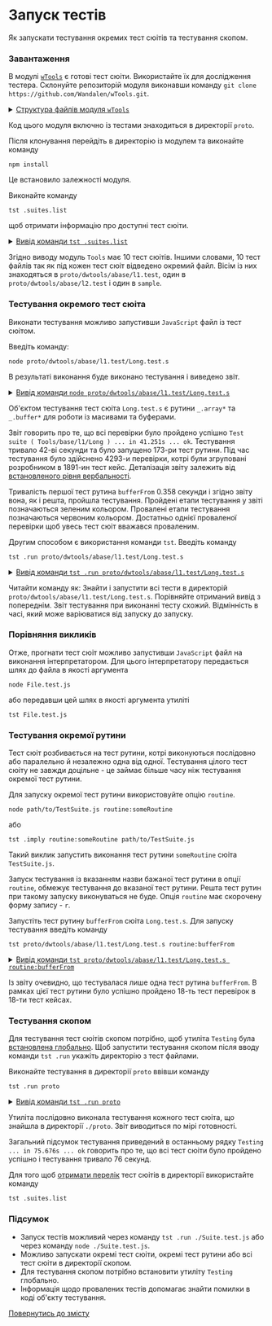 # Запуск тестів

Як запускати тестування окремих тест сюітів та тестування скопом.

### Завантаження

В модулі [`wTools`](<https://github.com/Wandalen/wTools>) є готові тест сюіти. Використайте їх для дослідження тестера. Склонуйте репозиторій модуля виконавши команду `git clone https://github.com/Wandalen/wTools.git`.

<details>
  <summary><u>Структура файлів модуля <code>wTools</code></u></summary>

```
wTools
   ├── .git
   ├── doc
   ├── out
   ├── proto
   ├── sample
   ├── ...
   └── package.json
```

</details>

Код цього модуля включно із тестами знаходиться в директорії `proto`.

Після клонування перейдіть в директорію із модулем та виконайте команду

```
npm install
```

Це встановило залежності модуля.

Виконайте команду

```
tst .suites.list
```

щоб отримати інформацію про доступні тест сюіти.

<details>
  <summary><u>Вивід команди <code>tst .suites.list</code></u></summary>

```
[user@user ~]$ tst .suites.list

/.../wTools/proto/dwtools/abase/l1.test/Diagnostics.test.s:309 - enabled
/.../wTools/proto/dwtools/abase/l1.test/Entity.test.s:808 - enabled
/.../wTools/proto/dwtools/abase/l1.test/Long.test.s:19500 - enabled
/.../wTools/proto/dwtools/abase/l1.test/Map.test.s:4034 - enabled
/.../wTools/proto/dwtools/abase/l1.test/Regexp.test.s:1749 - enabled
/.../wTools/proto/dwtools/abase/l1.test/Routine.test.s:1558 - enabled
/.../wTools/proto/dwtools/abase/l1.test/String.test.s:3887 - enabled
/.../wTools/proto/dwtools/abase/l1.test/Typing.test.s:97 - enabled
/.../wTools/proto/dwtools/abase/l2.test/StringTools.test.s:10462 - enabled
/.../wTools/sample/Sample.test.s:92 - enabled
10 test suites
```

</details>

Згідно виводу модуль `Tools` має 10 тест сюітів. Іншими словами, 10 тест файлів так як під кожен тест сюіт відведено окремий файл. Вісім із них знаходяться в `proto/dwtools/abase/l1.test`, один в `proto/dwtools/abase/l2.test` i один в `sample`.

### Тестування окремого тест сюіта

Виконати тестування можливо запустивши `JavaScript` файл із тест сюітом.

Введіть команду:

```
node proto/dwtools/abase/l1.test/Long.test.s
```

В результаті виконання буде виконано тестування і виведено звіт.

<details>
  <summary><u>Вивід команди <code>node proto/dwtools/abase/l1.test/Long.test.s</code></u></summary>

```
[user@user ~]$ node proto/dwtools/abase/l1.test/Long.test.s

Running test suite ( Tools/base/l1/Long ) ..
    at  /.../wTools/proto/dwtools/abase/l1.test/Long.test.s:19500

      Passed test routine ( Tools/base/l1/Long / bufferFrom ) in 0.358s
      Passed test routine ( Tools/base/l1/Long / bufferRelen ) in 0.091s
      Passed test routine ( Tools/base/l1/Long / bufferRetype ) in 0.080s
      Passed test routine ( Tools/base/l1/Long / bufferRawFrom ) in 0.118s
      Passed test routine ( Tools/base/l1/Long / bufferBytesFrom ) in 0.104s
      Passed test routine ( Tools/base/l1/Long / bufferNodeFrom ) in 0.180s
      Passed test routine ( Tools/base/l1/Long / bufferRawFromTyped ) in 0.080s
      Passed test routine ( Tools/base/l1/Long / arrayIs ) in 0.109s
      Passed test routine ( Tools/base/l1/Long / longIs ) in 0.122s
      ...
      Passed test routine ( Tools/base/l1/Long / arraySetContainAny ) in 0.608s
      Passed test routine ( Tools/base/l1/Long / arraySetIdentical ) in 0.422s

    Passed test checks 4293 / 4293
    Passed test cases 1891 / 1891
    Passed test routines 173 / 173
    Test suite ( Tools/base/l1/Long ) ... in 41.251s ... ok

Testing ... in 41.851s ... ok
```

</details>

Об'єктом тестування тест сюіта `Long.test.s` є рутини `_.array*` та `_.buffer*` для роботи із масивами та буферами.

Звіт говорить про те, що всі перевірки було пройдено успішно `Test suite ( Tools/base/l1/Long ) ... in 41.251s ... ok`. Тестування тривало 42-ві секунди та було запущено 173-ри тест рутини. Під час тестування було здійснено 4293-и перевірки, котрі були згруповані розробником в 1891-ин тест кейс. Деталізація звіту залежить від [встановленого рівня вербальності](Verbosity.md).

Тривалість першої тест рутина `bufferFrom` 0.358 секунди і згідно звіту вона, як і решта, пройшла тестування. Пройдені етапи тестування у звіті позначаються зеленим кольором. Провалені етапи тестування позначаються червоним кольором. Достатньо однієї проваленої перевірки щоб увесь тест сюіт вважався проваленим.

Другим способом є використання команди `tst`. Введіть команду

```
tst .run proto/dwtools/abase/l1.test/Long.test.s
```

<details>
  <summary><u>Вивід команди <code>tst .run proto/dwtools/abase/l1.test/Long.test.s</code></u></summary>

```
[user@user ~]$ tst .run proto/dwtools/abase/l1.test/Long.test.s

Running test suite ( Tools/base/l1/Long ) ..
    at  /.../wTools/proto/dwtools/abase/l1.test/Long.test.s:19500

     Passed test routine ( Tools/base/l1/Long / bufferFrom ) in 0.358s
      Passed test routine ( Tools/base/l1/Long / bufferRelen ) in 0.091s
      Passed test routine ( Tools/base/l1/Long / bufferRetype ) in 0.080s
      Passed test routine ( Tools/base/l1/Long / bufferRawFrom ) in 0.118s
      Passed test routine ( Tools/base/l1/Long / bufferBytesFrom ) in 0.104s
      Passed test routine ( Tools/base/l1/Long / bufferNodeFrom ) in 0.180s
      Passed test routine ( Tools/base/l1/Long / bufferRawFromTyped ) in 0.080s
      Passed test routine ( Tools/base/l1/Long / arrayIs ) in 0.109s
      Passed test routine ( Tools/base/l1/Long / longIs ) in 0.122s
      ...
      Passed test routine ( Tools/base/l1/Long / arraySetContainAny ) in 0.608s
      Passed test routine ( Tools/base/l1/Long / arraySetIdentical ) in 0.422s

    Passed test checks 4293 / 4293
    Passed test cases 1891 / 1891
    Passed test routines 173 / 173
    Test suite ( Tools/base/l1/Long ) ... in 40.622s ... ok



Testing ... in 41.124s ... ok
```

</details>

Читайти команду як: Знайти і запустити всі тести в директорій `proto/dwtools/abase/l1.test/Long.test.s`. Порівняйте отриманий вивід з попереднім. Звіт тестування при виконанні тесту схожий. Відмінність в часі, який може варіюватися від запуску до запуску.

### Порівняння викликів

Отже, прогнати тест сюіт можливо запустивши `JavaScript` файл на виконання інтерпретатором. Для цього інтерпретатору передається шлях до файла в якості аргумента
```
node File.test.js
```
або передавши цей шлях в якості аргумента утиліті
```
tst File.test.js
```

### Тестування окремої рутини

Тест сюіт розбивається на тест рутини, котрі виконуються послідовно або паралельно й незалежно одна від одної. Тестування цілого тест сюіту не завжди доцільне - це займає більше часу ніж тестування окремої тест рутини.

Для запуску окремої тест рутини використовуйте опцію `routine`.

```
node path/to/TestSuite.js routine:someRoutine
```

або

```
tst .imply routine:someRoutine path/to/TestSuite.js
```

Такий виклик запустить виконання тест рутини `someRoutine` сюіта `TestSuite.js`.

Запуск тестування із вказанням назви бажаної тест рутини в опції `routine`, обмежує тестування до вказаної тест рутини. Решта тест рутин при такому запуску виконуваться не буде. Опція `routine` має скорочену форму запису - `r`.

Запустіть тест рутину `bufferFrom` сюіта `Long.test.s`. Для запуску тестування введіть команду

```
tst proto/dwtools/abase/l1.test/Long.test.s routine:bufferFrom
```

<details>
  <summary><u>Вивід команди <code>tst proto/dwtools/abase/l1.test/Long.test.s routine:bufferFrom</code></u></summary>

```
[user@user ~]$ tst proto/dwtools/abase/l1.test/Long.test.s routine:bufferFrom

Running test suite ( Tools/base/l1/Long ) ..
    at  /.../wTools/proto/dwtools/abase/l1.test/Long.test.s:19500

      Passed test routine ( Tools/base/l1/Long / bufferFrom ) in 0.220s

    Passed test checks 18 / 18
    Passed test cases 18 / 18
    Passed test routines 1 / 1
    Test suite ( Tools/base/l1/Long ) ... in 3.645s ... ok


  Testing ... in 5.164s ... ok
```

</details>

Із звіту очевидно, що тестувалася лише одна тест рутина `bufferFrom`. В рамках цієї тест рутини було успішно пройдено 18-ть тест перевірок в 18-ти тест кейсах.

### Тестування скопом

Для тестування тест сюітів скопом потрібно, щоб утиліта `Testing` була [встановлена глобально](Installation.md). Щоб запустити тестування скопом після вводу команди `tst .run` укажіть директорію з тест файлами.

Виконайте тестування в директорії `proto` ввівши команду

```
tst .run proto
```

<details>
  <summary><u>Вивід команди <code>tst .run proto</code></u></summary>

```
[user@user ~]$ tst .run proto

    Running test suite ( Tools/base/l1/Diagnostics ) ..
    at  /.../sources/wTools/proto/dwtools/abase/l1.test/Diagnostics.test.s:309

      Passed test routine ( Tools/base/l1/Diagnostics / _err ) in 0.174s
      Passed test routine ( Tools/base/l1/Diagnostics / err ) in 0.061s
      Passed test routine ( Tools/base/l1/Diagnostics / errLog ) in 0.054s
      Passed test routine ( Tools/base/l1/Diagnostics / assert ) in 0.041s
      Passed test routine ( Tools/base/l1/Diagnostics / diagnosticStack ) in 0.048s

    Passed test checks 34 / 34
    Passed test cases 30 / 30
    Passed test routines 5 / 5
    Test suite ( Tools/base/l1/Diagnostics ) ... in 1.030s ... ok

    Running test suite ( Tools/base/l1/Entity ) ..
    at  /.../sources/wTools/proto/dwtools/abase/l1.test/Entity.test.s:808

      Passed test routine ( Tools/base/l1/Entity / eachSample ) in 0.070s
      Passed test routine ( Tools/base/l1/Entity / entityMap ) in 0.094s
      Passed test routine ( Tools/base/l1/Entity / entityFilter ) in 0.073s
      ...

    Passed test checks 84 / 84
    Passed test cases 80 / 80
    Passed test routines 10 / 10
    Test suite ( Tools/base/l1/Entity ) ... in 1.089s ... ok

    Running test suite ( Tools/base/l1/Long ) ..
    at  /.../sources/wTools/proto/dwtools/abase/l1.test/Long.test.s:19500

      Passed test routine ( Tools/base/l1/Long / bufferFrom ) in 0.145s
      Passed test routine ( Tools/base/l1/Long / bufferRelen ) in 0.073s
      Passed test routine ( Tools/base/l1/Long / bufferRetype ) in 0.071s
      ...

    Passed test checks 4293 / 4293
    Passed test cases 1891 / 1891
    Passed test routines 173 / 173
    Test suite ( Tools/base/l1/Long ) ... in 44.598s ... ok

    Running test suite ( Tools/base/l1/Map ) ..
    at  /.../sources/wTools/proto/dwtools/abase/l1.test/Map.test.s:4034

      Passed test routine ( Tools/base/l1/Map / mapIs ) in 0.062s
      Passed test routine ( Tools/base/l1/Map / mapCloneAssigning ) in 0.081s
      Passed test routine ( Tools/base/l1/Map / mapExtendConditional ) in 0.072s
      ...

    Passed test checks 686 / 686
    Passed test cases 355 / 355
    Passed test routines 45 / 45
    Test suite ( Tools/base/l1/Map ) ... in 6.329s ... ok

    Running test suite ( Tools/base/l1/Regexp ) ..
    at  /.../sources/wTools/proto/dwtools/abase/l1.test/Regexp.test.s:1749

      Passed test routine ( Tools/base/l1/Regexp / regexpIdentical ) in 0.069s
      Passed test routine ( Tools/base/l1/Regexp / regexpsSources ) in 0.143s
      Passed test routine ( Tools/base/l1/Regexp / regexpsJoin ) in 0.103s
      ...

    Passed test checks 237 / 237
    Passed test cases 211 / 211
    Passed test routines 15 / 15
    Test suite ( Tools/base/l1/Regexp ) ... in 2.755s ... ok

    Running test suite ( Tools/base/l1/Routine ) ..
    at  /.../sources/wTools/proto/dwtools/abase/l1.test/Routine.test.s:1558

      Passed test routine ( Tools/base/l1/Routine / _routineJoin ) in 0.084s
      Passed test routine ( Tools/base/l1/Routine / constructorJoin ) in 0.165s
      Passed test routine ( Tools/base/l1/Routine / routineJoin ) in 0.075s
      ...

    Passed test checks 259 / 259
    Passed test cases 71 / 71
    Passed test routines 9 / 9
    Test suite ( Tools/base/l1/Routine ) ... in 2.290s ... ok

    Running test suite ( Tools/base/l1/String ) ..
    at  /.../sources/wTools/proto/dwtools/abase/l1.test/String.test.s:3887

      Passed test routine ( Tools/base/l1/String / strLeft ) in 0.500s
      Passed test routine ( Tools/base/l1/String / strRight ) in 0.552s
      Passed test routine ( Tools/base/l1/String / strEquivalent ) in 0.075s
      ...

    Passed test checks 714 / 714
    Passed test cases 298 / 298
    Passed test routines 19 / 19
    Test suite ( Tools/base/l1/String ) ... in 4.814s ... ok

    Running test suite ( Tools/base/l1/Typing ) ..
    at  /.../sources/wTools/proto/dwtools/abase/l1.test/Typing.test.s:97

      Passed test routine ( Tools/base/l1/Typing / objectLike ) in 0.074s
      Passed test routine ( Tools/base/l1/Typing / promiseIs ) in 0.042s
      Passed test routine ( Tools/base/l1/Typing / consequenceLike ) in 0.041s

    Passed test checks 20 / 20
    Passed test cases 2 / 2
    Passed test routines 3 / 3
    Test suite ( Tools/base/l1/Typing ) ... in 0.756s ... ok

    Running test suite ( Tools/base/l2/String ) ..
    at  /.../sources/wTools/proto/dwtools/abase/l2.test/StringTools.test.s:10462

      Passed test routine ( Tools/base/l2/String / strRemoveBegin ) in 0.216s
      Passed test routine ( Tools/base/l2/String / strRemoveEnd ) in 0.226s
      Passed test routine ( Tools/base/l2/String / strRemove ) in 0.204s
      ...

    Passed test checks 1311 / 1311
    Passed test cases 930 / 930
    Passed test routines 40 / 40
    Test suite ( Tools/base/l2/String ) ... in 10.201s ... ok



  Testing ... in 75.676s ... ok
```

</details>

Утиліта послідовно виконала тестування кожного тест сюіта, що знайшла в директорії `./proto`. Звіт виводиться по мірі готовності.

Загальний підсумок тестування приведений в останньому рядку `Testing ... in 75.676s ... ok` говорить про те, що всі тест сюіти було пройдено успішно і тестування тривало 76 секунд.

Для того щоб [отримати перелік](Help.md) тест сюітів в директорії використайте команду

```
tst .suites.list
```

### Підсумок

- Запуск тестів можливий через команду `tst .run ./Suite.test.js` або через команду `node ./Suite.test.js`.
- Можливо запускати окремі тест сюіти, окремі тест рутини або всі тест сюіти в директорії скопом.
- Для тестування скопом потрібно встановити утиліту `Testing` глобально.
- Інформація щодо провалених тестів допомагає знайти помилки в коді об'єкту тестування.

[Повернутись до змісту](../README.md#Туторіали)
